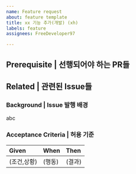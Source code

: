 ```yaml
---
name: Feature request
about: feature template
title: xx 기능 추가(개발) (xh)
labels: feature
assignees: FreeDeveloper97

---
```


## Prerequisite | 선행되어야 하는 PR들

## Related | 관련된 Issue들

### Background | Issue 발행 배경
abc

### Acceptance Criteria | 허용 기준
| Given   | When  | Then  |
|:--------|:------|:------|
| (조건,상황) | (행동)  | (결과)  |
